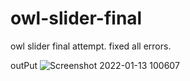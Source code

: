# owl-slider-final
owl slider final attempt. fixed all errors. 

outPut
![Screenshot 2022-01-13 100607](https://user-images.githubusercontent.com/86149391/149266728-d256ee9b-d6bc-4725-8105-f71b5d38e18f.png)

